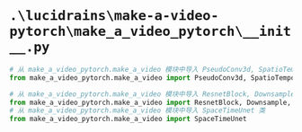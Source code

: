 # `.\lucidrains\make-a-video-pytorch\make_a_video_pytorch\__init__.py`

```py
# 从 make_a_video_pytorch.make_a_video 模块中导入 PseudoConv3d, SpatioTemporalAttention 类
from make_a_video_pytorch.make_a_video import PseudoConv3d, SpatioTemporalAttention

# 从 make_a_video_pytorch.make_a_video 模块中导入 ResnetBlock, Downsample, Upsample 类
from make_a_video_pytorch.make_a_video import ResnetBlock, Downsample, Upsample
# 从 make_a_video_pytorch.make_a_video 模块中导入 SpaceTimeUnet 类
from make_a_video_pytorch.make_a_video import SpaceTimeUnet
```